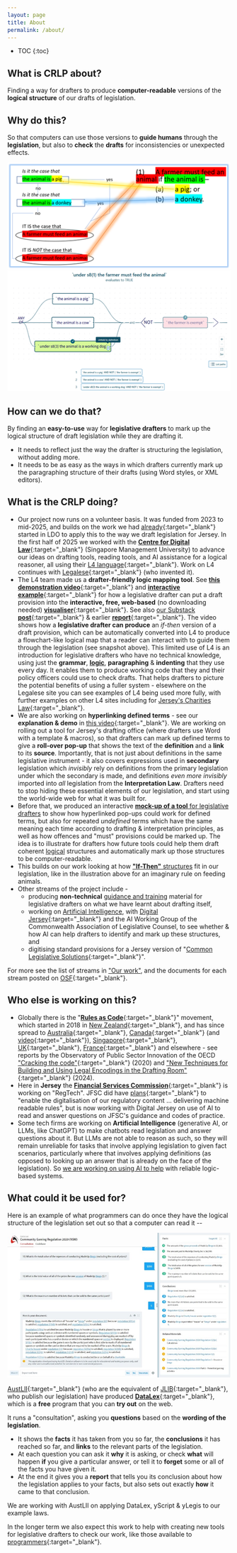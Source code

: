 ```yaml
---
layout: page
title: About
permalink: /about/
---
```


* TOC 
{:toc}

## What is CRLP about?

Finding a way for drafters to produce **computer-readable** versions of the **logical structure** of our drafts of legislation.

## Why do this?

So that computers can use those versions to **guide humans** through the **legislation**, but also to **check** the **drafts** for inconsistencies or unexpected effects.

![A diagram showing the if-this-then-that structure of a piece of legislation](/images/ifttt-example.png)
![L4 visualiser showing yes-no colours, and-or-not paths, and unfolding definitions](/images/FarmerExemptColourUnfold.png)

## How can we do that?

By finding an **easy-to-use** way for **legislative drafters** to mark up the logical structure of draft legislation while they are drafting it.

- It needs to reflect just the way the drafter is structuring the legislation, without adding more.
- It needs to be as easy as the ways in which drafters currently mark up the paragraphing structure of their drafts (using Word styles, or XML editors).

## What is the CRLP doing?

- Our project now runs on a volunteer basis. It was funded from 2023 to mid-2025, and builds on the work we had [already](https://legislativedrafter.wordpress.com/2022/08/06/gathering-the-public-output-on-rac-from-jersey-ldo/){:target="_blank"} started in LDO to apply this to the way we draft legislation for Jersey. In the first half of 2025 we worked with the [**Centre for Digital Law**](https://cdl.smu.edu.sg/projects/research-project-computational-law-rpcl){:target="_blank"} (Singapore Management University) to advance our ideas on drafting tools, reading tools, and AI assistance for a logical reasoner, all using their [L4 language](https://github.com/smucclaw){:target="_blank"}. Work on L4 continues with [Legalese](https://l4.legalese.com/){:target="_blank"} (who invented it).
- The L4 team made us a **drafter-friendly logic mapping tool**. See [**this demonstration video**](https://youtu.be/_VZ4_FY_Nqo){:target="_blank"} and [**interactive example**](https://jl4.legalese.com/?id=8831700c-a1ee-4c21-9365-1aa410a977d0){:target="_blank"} for how a legislative drafter can put a draft provision into the **interactive, free, web-based** (no downloading needed) [**visualiser**](https://jl4.legalese.com/){:target="_blank"}. See also [our Substack **post**](https://substack.com/@digitallegislation/p-171875282){:target="_blank"} & earlier [**report**](https://osf.io/x43td){:target="_blank"}. The video shows how a **legislative drafter can produce** an *if-then* version of a draft provision, which can be automatically converted into L4 to produce a flowchart-like logical map that a reader can interact with to guide them through the legislation (see snapshot above). This limited use of L4 is an introduction for legislative drafters who have no technical knowledge, using just the **grammar**, [**logic**](/work/logic), **paragraphing** & **indenting** that they use every day. It enables them to produce working code that they and their policy officers could use to check drafts. That helps drafters to picture the potential benefits of using a fuller system - elsewhere on the Legalese site you can see examples of L4 being used more fully, with further examples on other L4 sites including for [Jersey's Charities Law](https://github.com/smucclaw/l4-ide/blob/ian/je-charities-3/jl4/experiments/jerseyCharities2.l4){:target="_blank"}.
- We are also working on **hyperlinking defined terms** - see our **explanation & demo** in [this video](https://youtu.be/zq6mf2zz7Eg?list=PLxI6pLSZVXTqp-BZ2f3uQ3m-mFp2nP4br&t=199){:target="_blank"}. We are working on rolling out a tool for Jersey's drafting office (where drafters use Word with a template & macros), so that drafters can mark up defined terms to give a **roll-over pop-up** that shows the text of the **definition** and a **link** to its **source**. Importantly, that is not just about definitions in the same legislative instrument - it also covers expressions used in **secondary** legislation which *invisibly* rely on definitions from the primary legislation under which the secondary is made, and definitions *even more invisibly* imported into *all* legislation from the **Interpretation Law**. Drafters need to stop hiding these essential elements of our legislation, and start using the world-wide web for what it was built for. 
- Before that, we produced an interactive [**mock-up of a tool** for legislative drafters](/work/an-ide-for-legislation) to show how hyperlinked pop-ups could work for defined terms, but also for repeated *undefined* terms which have the same meaning each time according to drafting & interpretation principles, as well as how offences and "must" provisions could be marked up. The idea is to illustrate for drafters how future tools could help them draft coherent [logical](/work/logic) structures and automatically mark up those structures to be computer-readable.
- This builds on our work looking at how [**"If-Then"** structures](/work/parsing-exercises) fit in our legislation, like in the illustration above for an imaginary rule on feeding animals.
- Other streams of the project include -
  - producing **non-technical** [guidance and training](/work/guidance) material for legislative drafters on what we have learnt about drafting itself,
  - working on [Artificial Intelligence](/work/artificial-intelligence-and-legislation), with [Digital Jersey](https://www.digital.je/){:target="_blank"} and the AI Working Group of the Commonwealth Association of Legislative Counsel, to see whether & how AI can help drafters to identify and mark up these structures, and
  - digitising standard provisions for a Jersey version of "[Common Legislative Solutions](https://www.gov.uk/government/publications/common-legislative-solutions-a-guide-to-tackling-recurring-policy-issues-in-legislation){:target="_blank"}".

For more see the list of streams in ["Our work"](/work), and the documents for each stream posted on [OSF](https://osf.io/yzf6x/){:target="_blank"}.

## Who else is working on this?

- Globally there is the "[**Rules as Code**](https://github.com/Rules-as-Code-League/RaC-Handbook/wiki/1-Introduction:-What-is-Rules-as-Code%3F){:target="_blank"}" movement, which started in 2018 in [New Zealand](https://www.youtube.com/watch?v=S4KWlmQBAc0&list=PLxI6pLSZVXTp3BA9IBK-Q_yZukyImMcnq&index=6){:target="_blank"}, and has since spread to [Australia](https://www.nsw.gov.au/media-releases/digitising-rules-of-government-to-make-compliance-easy){:target="_blank"}, [Canada](https://oecd-opsi.org/wp-content/uploads/2024/04/Rules-as-Code-in-Canada.pdf){:target="_blank"} (and [video](https://csps-efpc.gc.ca/video/rules-as-code-1-eng.aspx){:target="_blank"}), [Singapore](https://www.youtube.com/watch?v=NEjrV4Wwyh8){:target="_blank"}, [UK](https://azwyner.info/2020/03/02/rules-as-code/){:target="_blank"}, [France](https://github.com/openfisca/openfisca-france/){:target="_blank"} and elsewhere - see reports by the Observatory of Public Sector Innovation of the OECD ["Cracking the code"](https://www.oecd.org/en/publications/cracking-the-code_3afe6ba5-en.html){:target="_blank"} (2020) and ["New Techniques for Building and Using Legal Encodings in the Drafting Room"](https://oecd-opsi.org/innovations/new-techniques-for-building-and-using-legal-encodings-in-the-drafting-room/){:target="_blank"} (2024).
- Here in **Jersey** the [**Financial Services Commission**](https://www.jerseyfsc.org/){:target="_blank"} is working on "RegTech". JFSC did have [plans](https://www.jerseyfsc.org/media/5699/the-regtech-opportunity.pdf){:target="_blank"} to "enable the digitalisation of our regulatory content ... delivering machine readable rules", but is now working with Digital Jersey on use of AI to read and answer questions on JFSC's guidance and codes of practice.
- Some tech firms are working on **Artificial Intelligence** (generative AI, or LLMs, like ChatGPT) to make chatbots read legislation and answer questions about it. But LLMs are not able to reason as such, so they will remain unreliable for tasks that involve applying legislation to given fact scenarios, particularly where that involves applying definitions (as opposed to looking up an answer that is already on the face of the legislation). So [we are working on using AI to help](/work/artificial-intelligence-and-legislation) with reliable logic-based systems.

## What could it be used for?

Here is an example of what programmers can do once they have the logical structure of the legislation set out so that a computer can read it --

![An example of a DataLex consultation](/images/datalex-example.jpg)

[AustLII](http://www.austlii.edu.au/){:target="_blank"} (who are the equivalent of [JLIB](https://www.jerseylaw.je/laws/current/){:target="_blank"}, who publish our legislation) have produced [**DataLex**](https://datalex.org/){:target="_blank"}, which is a **free** program that you can **try out** on the web.

It runs a "consultation", asking you **questions** based on the **wording of the legislation**.

- It shows the **facts** it has taken from you so far, the **conclusions** it has reached so far, and **links** to the relevant parts of the legislation.
- At each question you can ask it **why** it is asking, or check **what** will happen **if** you give a particular answer, or tell it to **forget** some or all of the facts you have given it.
- At the end it gives you a **report** that tells you its conclusion about how the legislation applies to your facts, but also sets out exactly **how** it came to that conclusion.

We are working with AustLII on applying DataLex, yScript & yLegis to our example laws.

In the longer term we also expect this work to help with creating new tools for legislative drafters to check our work, like those available to [programmers](https://ssrn.com/abstract=4556959){:target="_blank"}.

